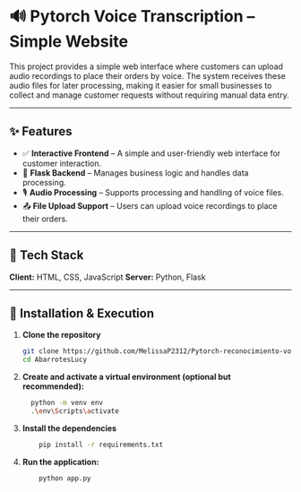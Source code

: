 # 🔊 Pytorch Voice Transcription – Simple Website

This project provides a simple web interface where customers can upload audio recordings to place their orders by voice. The system receives these audio files for later processing, making it easier for small businesses to collect and manage customer requests without requiring manual data entry.

---

## ✨ Features

- ✅ **Interactive Frontend** – A simple and user-friendly web interface for customer interaction.  
- 🧠 **Flask Backend** – Manages business logic and handles data processing.  
- 🎙️ **Audio Processing** – Supports processing and handling of voice files.  
- 📤 **File Upload Support** – Users can upload voice recordings to place their orders.  

---

## 🧰 Tech Stack

**Client:** HTML, CSS, JavaScript
**Server:** Python, Flask  

---

## 🚀 Installation & Execution

1. **Clone the repository**

   ```bash
   git clone https://github.com/MelissaP2312/Pytorch-reconocimiento-voz-pagina-abarrotes.git
   cd AbarrotesLucy
   ```

2. **Create and activate a virtual environment (optional but recommended):**

   ```bash
     python -m venv env
     .\env\Scripts\activate
   ```

3. **Install the dependencies**

   ```bash
       pip install -r requirements.txt
   ```

4. **Run the application:**

   ```bash
       python app.py
   ```
